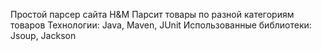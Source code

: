 Простой парсер сайта H&M
Парсит товары по разной категориям товаров
Технологии: Java, Maven, JUnit
Использованные библиотеки: Jsoup, Jackson
